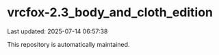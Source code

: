 # vrcfox-2.3_body_and_cloth_edition

Last updated: 2025-07-14 06:57:38

This repository is automatically maintained.
